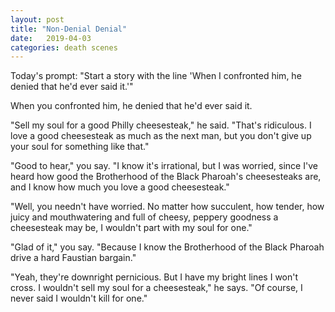 ```yaml
---
layout: post
title: "Non-Denial Denial"
date:   2019-04-03
categories: death scenes
---
```

Today's prompt: "Start a story with the line 'When I confronted him, he denied that he'd ever said it.'"

When you confronted him, he denied that he'd ever said it.

"Sell my soul for a good Philly cheesesteak," he said. "That's ridiculous. I love a good cheesesteak as much as the next man, but you don't give up your soul for something like that."

"Good to hear," you say. "I know it's irrational, but I was worried, since I've heard how good the Brotherhood of the Black Pharoah's cheesesteaks are, and I know how much you love a good cheesesteak."

"Well, you needn't have worried. No matter how succulent, how tender, how juicy and mouthwatering and full of cheesy, peppery goodness a cheesesteak may be, I wouldn't part with my soul for one."

"Glad of it," you say. "Because I know the Brotherhood of the Black Pharoah drive a hard Faustian bargain."

"Yeah, they're downright pernicious. But I have my bright lines I won't cross. I wouldn't sell my soul for a cheesesteak," he says. "Of course, I never said I wouldn't kill for one."
